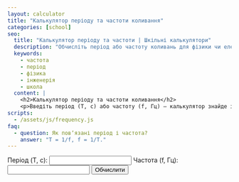 ```yaml
---
layout: calculator
title: "Калькулятор періоду та частоти коливання"
categories: [school]
seo:
  title: "Калькулятор періоду та частоти | Шкільні калькулятори"
  description: "Обчисліть період або частоту коливань для фізики чи електроніки (формула T = 1/f)."
  keywords:
    - частота
    - період
    - фізика
    - інженерія
    - школа
  content: |
    <h2>Калькулятор періоду та частоти коливання</h2>
    <p>Введіть період (T, с) або частоту (f, Гц) — калькулятор знайде інше значення.</p>
scripts:
  - /assets/js/frequency.js
faq:
  - question: Як повʼязані період і частота?
    answer: "T = 1/f, f = 1/T."
---
```


<form id="frequency-form" autocomplete="off">
  <label>
    Період (T, с):
    <input type="number" id="freq-t" min="0" step="any">
  </label>
  <label>
    Частота (f, Гц):
    <input type="number" id="freq-f" min="0" step="any">
  </label>
  <button type="submit">Обчислити</button>
</form>
<div id="frequency-result" class="result"></div>
